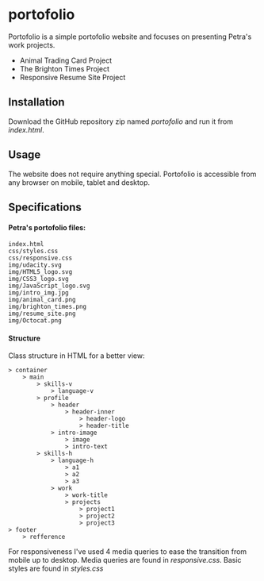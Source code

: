 # portofolio

Portofolio is a simple portofolio website and focuses on presenting Petra's work projects.

  - Animal Trading Card Project
  - The Brighton Times Project
  - Responsive Resume Site Project

## Installation
Download the GitHub repository zip named *portofolio* and run it from *index.html*.

## Usage
The website does not require anything special. Portofolio is accessible from any browser on mobile, tablet and desktop.

## Specifications 
#### Petra's portofolio files:
```
index.html
css/styles.css
css/responsive.css
img/udacity.svg
img/HTML5_logo.svg
img/CSS3_logo.svg
img/JavaScript_logo.svg
img/intro_img.jpg
img/animal_card.png
img/brighton_times.png
img/resume_site.png
img/Octocat.png
```
#### Structure

Class structure in HTML for a better view:
```
> container
    > main
        > skills-v
            > language-v
        > profile
            > header
                > header-inner
                    > header-logo
                    > header-title
            > intro-image
                > image
                > intro-text
        > skills-h
            > language-h
                > a1
                > a2
                > a3
            > work
                > work-title
                > projects
                    > project1
                    > project2
                    > project3
> footer
    > refference
```

For responsiveness I've used 4 media queries to ease the transition from mobile up to desktop.
Media queries are found in *responsive.css*.
Basic styles are found in *styles.css*
